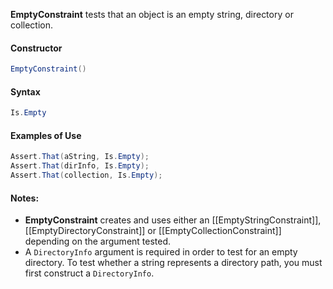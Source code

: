 **EmptyConstraint** tests that an object is an empty string, directory or collection.

#### Constructor

```C#
EmptyConstraint()
```

#### Syntax

```C#
Is.Empty
```

#### Examples of Use

```C#
Assert.That(aString, Is.Empty);
Assert.That(dirInfo, Is.Empty);
Assert.That(collection, Is.Empty);
```

#### Notes:

 * **EmptyConstraint** creates and uses either an [[EmptyStringConstraint]],
   [[EmptyDirectoryConstraint]] or [[EmptyCollectionConstraint]] depending on 
   the argument tested.
 * A `DirectoryInfo` argument is required in order to test for an empty directory.
   To test whether a string represents a directory path, you must first construct
   a `DirectoryInfo`.

